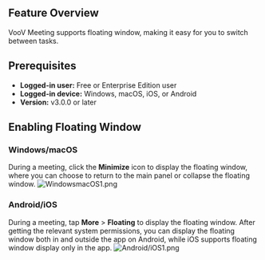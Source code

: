 ## Feature Overview
VooV Meeting supports floating window, making it easy for you to switch between tasks.

## Prerequisites
- **Logged-in user:** Free or Enterprise Edition user
- **Logged-in device:** Windows, macOS, iOS, or Android
- **Version:** v3.0.0 or later

## Enabling Floating Window
### Windows/macOS
During a meeting, click the **Minimize** icon to display the floating window, where you can choose to return to the main panel or collapse the floating window.
![WindowsmacOS1.png](https://qcloudimg.tencent-cloud.cn/raw/54d5de3c59cec13c244afbf0f11760b4.png)

### Android/iOS
During a meeting, tap **More** > **Floating** to display the floating window. After getting the relevant system permissions, you can display the floating window both in and outside the app on Android, while iOS supports floating window display only in the app.
![Android/iOS1.png](https://qcloudimg.tencent-cloud.cn/raw/931f200523a2060a9ec1bb05e9f082ec.png)

